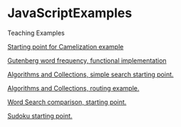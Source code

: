 # JavaScriptExamples
Teaching Examples


<a href="https://gitpod.io/#https://github.com/djna/JavaScriptExamples/tree/Camelize" >
    <p>Starting point for Camelization example</p>
</a>

<a href="https://gitpod.io/#https://github.com/djna/JavaScriptExamples/tree/words" >
    <p>Gutenberg word frequency, functional implementation</p>
</a>

<a href="https://gitpod.io/#https://github.com/djna/JavaScriptExamples/tree/AlgorithmsCollections" >
    <p>Algorithms and Collections, simple search starting point.</p>
</a>

<a href="https://gitpod.io/#https://github.com/djna/JavaScriptExamples/tree/ComplexityExamples" >
    <p>Algorithms and Collections, routing example.</p>
</a>

<a href="https://gitpod.io/#https://github.com/djna/JavaScriptExamples/tree/WordSearch" >
    <p>Word Search comparison, starting point.</p>
</a>

<a href="https://gitpod.io/#https://github.com/djna/JavaScriptExamples/tree/Sudoku" >
    <p>Sudoku starting point.</p>
</a>

